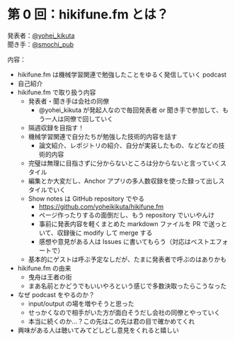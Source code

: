 # 第 0 回：hikifune.fm とは？

発表者：[@yohei_kikuta](https://twitter.com/yohei_kikuta)  
聞き手：[@smochi_pub](https://twitter.com/smochi_pub)

内容：
- hikifune.fm は機械学習関連で勉強したことをゆるく発信していく podcast
- 自己紹介
- hikifune.fm で取り扱う内容
  - 発表者・聞き手は会社の同僚
    - @yohei_kikuta が発起人なので毎回発表者 or 聞き手で参加して、もう一人は同僚で回していく
  - 隔週収録を目指す！
  - 機械学習関連で自分たちが勉強した技術的内容を話す
    - 論文紹介、レポジトリの紹介、自分が実装したもの、などなどの技術的内容
  - 完璧は無理に目指さずに分からないところは分からないと言っていくスタイル
  - 編集とか大変だし、Anchor アプリの多人数収録を使った録って出しスタイルでいく
  - Show notes は GitHub repository でやる
    - https://github.com/yoheikikuta/hikifune.fm
    - ページ作ったりするの面倒だし、もう repository でいいやんけ
    - 事前に発表内容を軽くまとめた markdown ファイルを PR で送っといて、収録後に modify して merge する
    - 感想や意見がある人は Issues に書いてもらう（対応はベストエフォートで）
  - 基本的にゲストは呼ぶ予定なしだが、たまに発表者で呼ぶのはありかも
- hikifune.fm の由来
  - 曳舟は王者の街
  - まあ名前とかどうでもいいやろという感じで多数決取ったらこうなった
- なぜ podcast をやるのか？
  - input/output の場を増やそうと思った
  - せっかくなので相手がいた方が面白そうだし会社の同僚とやっていく
  - 本当に続くのか...？この先はこの先は君の目で確かめてくれ
- 興味がある人は聴いてみてどしどし意見をくれると嬉しい
